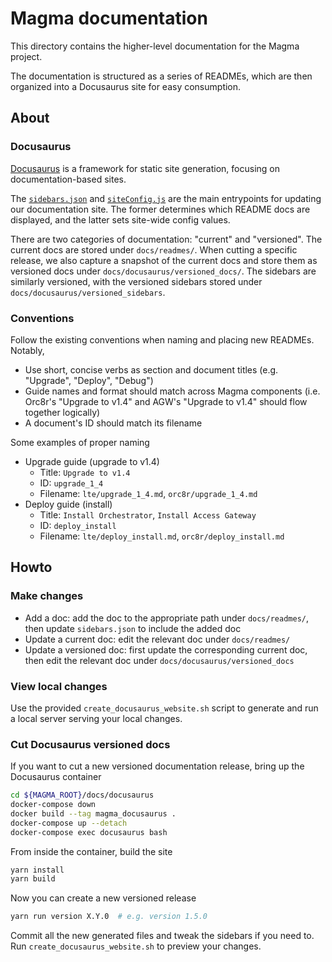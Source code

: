 ---
---
# Magma documentation

This directory contains the higher-level documentation for the Magma project.

The documentation is structured as a series of READMEs, which are then
organized into a Docusaurus site for easy consumption.

## About

### Docusaurus

[Docusaurus](https://docusaurus.io/) is a framework for static site generation,
focusing on documentation-based sites.

The [`sidebars.json`](https://v1.docusaurus.io/docs/en/navigation) and
[`siteConfig.js`](https://v1.docusaurus.io/docs/en/site-config) are the main
entrypoints for updating our documentation site. The former determines which
README docs are displayed, and the latter sets site-wide config values.

There are two categories of documentation: "current" and "versioned". The
current docs are stored under `docs/readmes/`. When cutting a specific release,
we also capture a snapshot of the current docs and store them as versioned
docs under `docs/docusaurus/versioned_docs/`. The sidebars are similarly
versioned, with the versioned sidebars stored under
`docs/docusaurus/versioned_sidebars`.

### Conventions

Follow the existing conventions when naming and placing new READMEs. Notably,

- Use short, concise verbs as section and document titles (e.g. "Upgrade", "Deploy", "Debug")
- Guide names and format should match across Magma components (i.e. Orc8r's "Upgrade to v1.4" and AGW's "Upgrade to v1.4" should flow together logically)
- A document's ID should match its filename

Some examples of proper naming

- Upgrade guide (upgrade to v1.4)
    - Title: `Upgrade to v1.4`
    - ID: `upgrade_1_4`
    - Filename: `lte/upgrade_1_4.md`, `orc8r/upgrade_1_4.md`
- Deploy guide (install)
    - Title: `Install Orchestrator`, `Install Access Gateway`
    - ID: `deploy_install`
    - Filename: `lte/deploy_install.md`, `orc8r/deploy_install.md`

## Howto

### Make changes

- Add a doc: add the doc to the appropriate path under `docs/readmes/`, then
update `sidebars.json` to include the added doc
- Update a current doc: edit the relevant doc under `docs/readmes/`
- Update a versioned doc: first update the corresponding current doc, then edit
the relevant doc under `docs/docusaurus/versioned_docs`

### View local changes

Use the provided `create_docusaurus_website.sh` script to generate and run a
local server serving your local changes.

### Cut Docusaurus versioned docs

If you want to cut a new versioned documentation release, bring up the
Docusaurus container

```bash
cd ${MAGMA_ROOT}/docs/docusaurus
docker-compose down
docker build --tag magma_docusaurus .
docker-compose up --detach
docker-compose exec docusaurus bash
```

From inside the container, build the site

```bash
yarn install
yarn build
```

Now you can create a new versioned release

```bash
yarn run version X.Y.0  # e.g. version 1.5.0
```

Commit all the new generated files and tweak the sidebars if you need to.
Run `create_docusaurus_website.sh` to preview your changes.
